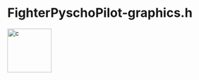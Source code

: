 # FighterPyschoPilot-graphics.h

<a href="https://youtu.be/gpBpVTVaLWA" target="_blank"> <img src=".\Images\rdme,png" alt="c" width="100" height="100"/> </a> 
